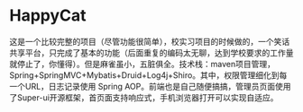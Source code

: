 # HappyCat
这是一个比较完整的项目（尽管功能很简单），校实习项目的时候做的，一个笑话共享平台，只完成了基本的功能（后面重复的编码太无聊，达到学校要求的工作量就停止了，你懂得）。但是麻雀虽小，五脏俱全。技术栈：maven项目管理，Spring+SpringMVC+Mybatis+Druid+Log4j+Shiro。其中，权限管理细化到每一个URL，日志记录使用 Spring AOP。前端也是自己随便搞搞，管理员页面使用了Super-ui开源框架，首页面支持响应式，手机浏览器打开可以实现自适应。

